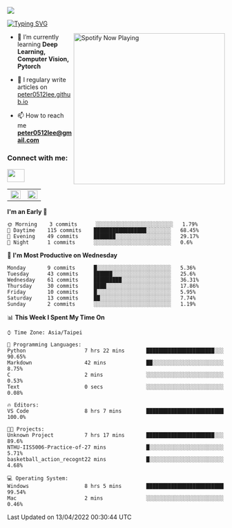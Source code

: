 ![](https://komarev.com/ghpvc/?username=peter0512lee&color=ff69b4)

[![Typing SVG](https://readme-typing-svg.herokuapp.com?color=F742BA&size=22&lines=Hi!+I'm+JYL)](https://git.io/typing-svg)

[<img src="https://spotify-now-playing.peter0512lee.vercel.app/api/spotify-playing" alt="Spotify Now Playing" width="350" align="right" />](https://open.spotify.com/user/21iyoswqgnkoe7peuesmqnhgy)

- 🌱 I’m currently learning **Deep Learning, Computer Vision, Pytorch**

- 📝 I regulary write articles on [peter0512lee.github.io](https://peter0512lee.github.io/)

- 📫 How to reach me **peter0512lee@gmail.com**

<h3 align="left">Connect with me:</h3>
<p align="left">
<a href="https://linkedin.com/in/jie-ying-li-b43a1416b" target="blank"><img align="center" src="https://raw.githubusercontent.com/rahuldkjain/github-profile-readme-generator/master/src/images/icons/Social/linked-in-alt.svg" height="30" width="40" /></a>
<!-- <a href="https://fb.com/peter0512lee" target="blank"><img align="center" src="https://raw.githubusercontent.com/rahuldkjain/github-profile-readme-generator/master/src/images/icons/Social/facebook.svg" alt="peter0512lee" height="30" width="40" /></a> -->
<!-- <a href="https://instagram.com/etiquette_ying" target="blank"><img align="center" src="https://raw.githubusercontent.com/rahuldkjain/github-profile-readme-generator/master/src/images/icons/Social/instagram.svg" alt="etiquette_ying" height="30" width="40" /></a> -->
<!-- <a href="https://medium.com/@peter0512lee" target="blank"><img align="center" src="https://raw.githubusercontent.com/rahuldkjain/github-profile-readme-generator/master/src/images/icons/Social/medium.svg" alt="@peter0512lee" height="30" width="40" /></a> -->
</p>

<table><tr><td valign="top" width="50%">

<img src="https://github-readme-stats.vercel.app/api?username=peter0512lee&hide_border=true&show_icons=true&locale=en" align="left" style="width: 100%" />

</td><td valign="top" width="50%">

<img src="https://github-readme-stats.vercel.app/api/top-langs?username=peter0512lee&hide_border=true&show_icons=true&locale=en&layout=compact" align="left" style="width: 100%" />

</td></tr></table>  

<!--START_SECTION:waka-->
**I'm an Early 🐤** 

```text
🌞 Morning    3 commits      ░░░░░░░░░░░░░░░░░░░░░░░░░   1.79% 
🌆 Daytime    115 commits    █████████████████░░░░░░░░   68.45% 
🌃 Evening    49 commits     ███████░░░░░░░░░░░░░░░░░░   29.17% 
🌙 Night      1 commits      ░░░░░░░░░░░░░░░░░░░░░░░░░   0.6%

```
📅 **I'm Most Productive on Wednesday** 

```text
Monday       9 commits      █░░░░░░░░░░░░░░░░░░░░░░░░   5.36% 
Tuesday      43 commits     ██████░░░░░░░░░░░░░░░░░░░   25.6% 
Wednesday    61 commits     █████████░░░░░░░░░░░░░░░░   36.31% 
Thursday     30 commits     ████░░░░░░░░░░░░░░░░░░░░░   17.86% 
Friday       10 commits     █░░░░░░░░░░░░░░░░░░░░░░░░   5.95% 
Saturday     13 commits     ██░░░░░░░░░░░░░░░░░░░░░░░   7.74% 
Sunday       2 commits      ░░░░░░░░░░░░░░░░░░░░░░░░░   1.19%

```


📊 **This Week I Spent My Time On** 

```text
⌚︎ Time Zone: Asia/Taipei

💬 Programming Languages: 
Python                   7 hrs 22 mins       ██████████████████████░░░   90.65% 
Markdown                 42 mins             ██░░░░░░░░░░░░░░░░░░░░░░░   8.75% 
C                        2 mins              ░░░░░░░░░░░░░░░░░░░░░░░░░   0.53% 
Text                     0 secs              ░░░░░░░░░░░░░░░░░░░░░░░░░   0.08%

🔥 Editors: 
VS Code                  8 hrs 7 mins        █████████████████████████   100.0%

🐱‍💻 Projects: 
Unknown Project          7 hrs 17 mins       ██████████████████████░░░   89.6% 
NTHU-IIS5006-Practice-of-27 mins             █░░░░░░░░░░░░░░░░░░░░░░░░   5.71% 
basketball_action_recognt22 mins             █░░░░░░░░░░░░░░░░░░░░░░░░   4.68%

💻 Operating System: 
Windows                  8 hrs 5 mins        █████████████████████████   99.54% 
Mac                      2 mins              ░░░░░░░░░░░░░░░░░░░░░░░░░   0.46%

```


 Last Updated on 13/04/2022 00:30:44 UTC
<!--END_SECTION:waka-->


<!--
**peter0512lee/peter0512lee** is a ✨ _special_ ✨ repository because its `README.md` (this file) appears on your GitHub profile.

